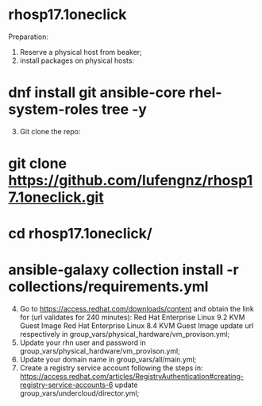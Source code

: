 # rhosp17.1oneclick


Preparation:
1. Reserve a physical host from beaker;
2. install packages on physical hosts: 
# dnf install git ansible-core rhel-system-roles tree -y
3. Git clone the repo:
# git clone https://github.com/lufengnz/rhosp17.1oneclick.git
# cd rhosp17.1oneclick/
# ansible-galaxy collection install -r collections/requirements.yml
4. Go to https://access.redhat.com/downloads/content and obtain the link for (url validates for 240 minutes):
    Red Hat Enterprise Linux 9.2 KVM Guest Image 
    Red Hat Enterprise Linux 8.4 KVM Guest Image
    update url respectively in group_vars/physical_hardware/vm_provison.yml;
5. Update your rhn user and password in group_vars/physical_hardware/vm_provison.yml;
6. Update your domain name in group_vars/all/main.yml;
7. Create a registry service account following the steps in: https://access.redhat.com/articles/RegistryAuthentication#creating-registry-service-accounts-6
   update group_vars/undercloud/director.yml;
